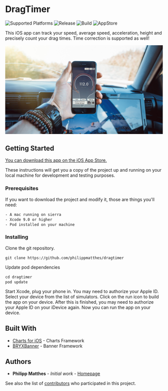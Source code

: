 

# DragTimer

![Supported Platforms](https://img.shields.io/badge/Platform-iOS-lightgrey.svg) ![Release](https://img.shields.io/badge/Release-1.2.0-blue.svg) ![Build](https://img.shields.io/badge/Build-passing-green.svg) ![AppStore](https://img.shields.io/badge/App%20Store-released-green.svg)

This iOS app can track your speed, average speed, acceleration, height and precisely count your drag times. Time correction is supported as well!

![Showcase](Showcase.jpg?raw=true "DragTimer App")

## Getting Started

[You can download this app on the iOS App Store.](https://itunes.apple.com/us/app/gps-drag-timer/id1291956466?mt=8) 

These instructions will get you a copy of the project up and running on your local machine for development and testing purposes.

### Prerequisites

If you want to download the project and modify it, those are things you'll need:

```
- A mac running on sierra
- Xcode 9.0 or higher
- Pod installed on your machine
```

### Installing

Clone the git repository.


```
git clone https://github.com/philippmatthes/dragtimer
```

Update pod dependencies

```
cd dragtimer
pod update
```

Start Xcode, plug your phone in. You may need to authorize your Apple ID. Select your device from the list of simulators. Click on the run icon to build the app on your device. After this is finished, you may need to authorize your Apple ID on your iDevice again. Now you can run the app on your device.

## Built With

* [Charts for iOS](https://github.com/danielgindi/Charts) - Charts Framework
* [BRYXBanner](https://github.com/bryx-inc/BRYXBanner) - Banner Framework

## Authors

* **Philipp Matthes** - *Initial work* - [Homepage](https://philippmatth.es)

See also the list of [contributors](https://github.com/philippmatthes/dragtimer/contributors) who participated in this project.



